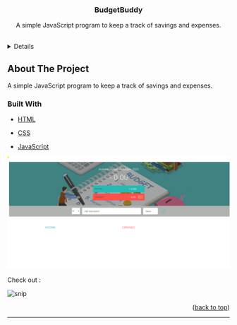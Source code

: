 
  
  
  

  
  
  

<h3  align="center">BudgetBuddy</h3>

  

<p  align="center">
A simple JavaScript program to keep a track of savings and expenses.
</p>

<br>

  
  
  
  
  

<details>



<ol>

<a  href="#about-the-project">About The Project</a>

<ul>



</ul>




<a  href="#getting-started">Getting Started</a>

<ul>

<li><a  href="#prerequisites">Prerequisites</a></li>

</ul>

</li>

<li><a  href="#features">Features</a></li>

<li><a  href="#contact">Contact</a></li>

</ol>

</details>

  
  
  
  

## About The Project


A simple JavaScript program to keep a track of savings and expenses.

  

### Built With

  

* [HTML](https://developer.mozilla.org/en-US/docs/Web/HTML)

* [CSS](https://developer.mozilla.org/en-US/docs/Web/CSS)

* [JavaScript](https://www.javascript.com/)



<div  align="center">

 <img src="https://github.com/Sanikadalal/BudgetBuddy/blob/main/snips/snip1.png" alt="snip" >

</div>

  Check out :

  <img src="D:\BudgetBuddy\snips\snip1.png" alt="snip" >
  


  
  
  




  
  
  
  
  
  


  

<p  align="right">(<a  href="#top">back to top</a>)</p>

<hr>
